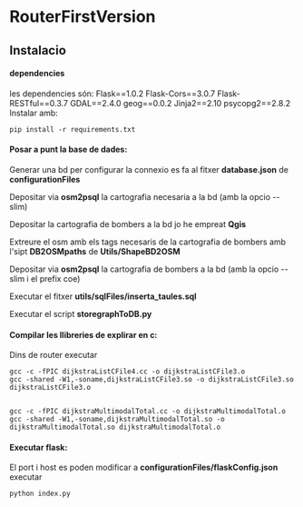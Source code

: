 # RouterFirstVersion 

## Instalacio 

#### dependencies
les dependencies són:
Flask==1.0.2
Flask-Cors==3.0.7
Flask-RESTful==0.3.7
GDAL==2.4.0
geog==0.0.2
Jinja2==2.10
psycopg2==2.8.2
Instalar amb:
```
pip install -r requirements.txt
```
#### Posar a punt la base de dades:
Generar una bd per configurar la connexio es fa al fitxer **database.json** de **configurationFiles**

  Depositar via **osm2psql** la cartografia necesaria a la bd (amb la opcio --slim)

  Depositar la cartografia de bombers a la bd jo he empreat **Qgis**

  Extreure el osm amb els tags necesaris de la cartografia de bombers amb l'sipt **DB2OSMpaths** de **Utils/ShapeBD2OSM**

  Depositar via **osm2psql** la cartografia de bombers a la bd (amb la opcio --slim i el prefix coe)
  
  Executar el fitxer **utils/sqlFiles/inserta_taules.sql**

  Executar el script **storegraphToDB.py**

#### Compilar les llibreries de explirar en c:
Dins de router executar 
```
gcc -c -fPIC dijkstraListCFile4.cc -o dijkstraListCFile3.o
gcc -shared -W1,-soname,dijkstraListCFile3.so -o dijkstraListCFile3.so dijkstraListCFile3.o


gcc -c -fPIC dijkstraMultimodalTotal.cc -o dijkstraMultimodalTotal.o
gcc -shared -W1,-soname,dijkstraMultimodalTotal.so -o dijkstraMultimodalTotal.so dijkstraMultimodalTotal.o
```

#### Executar flask:
El port i host es poden modificar a **configurationFiles/flaskConfig.json**
executar
```
python index.py
```
